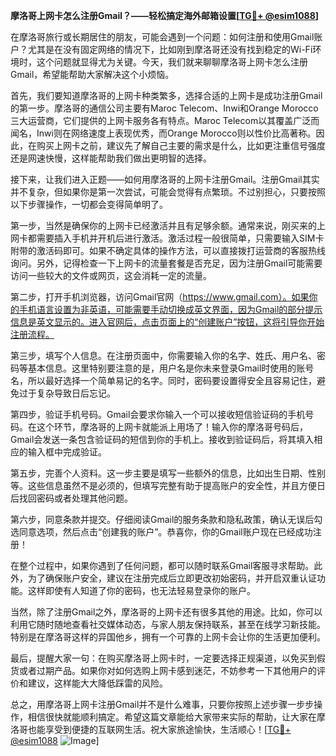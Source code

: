 **摩洛哥上网卡怎么注册Gmail？——轻松搞定海外邮箱设置[[TG💪+ @esim1088](https://t.me/s/esim1088)]**

在摩洛哥旅行或长期居住的朋友，可能会遇到一个问题：如何注册和使用Gmail账户？尤其是在没有固定网络的情况下，比如刚到摩洛哥还没有找到稳定的Wi-Fi环境时，这个问题就显得尤为关键。今天，我们就来聊聊摩洛哥上网卡怎么注册Gmail，希望能帮助大家解决这个小烦恼。

首先，我们要知道摩洛哥的上网卡种类繁多，选择合适的上网卡是成功注册Gmail的第一步。摩洛哥的通信公司主要有Maroc Telecom、Inwi和Orange Morocco三大运营商，它们提供的上网卡服务各有特点。Maroc Telecom以其覆盖广泛而闻名，Inwi则在网络速度上表现优秀，而Orange Morocco则以性价比高著称。因此，在购买上网卡之前，建议先了解自己主要的需求是什么，比如更注重信号强度还是网速快慢，这样能帮助我们做出更明智的选择。

接下来，让我们进入正题——如何用摩洛哥的上网卡注册Gmail。注册Gmail其实并不复杂，但如果你是第一次尝试，可能会觉得有点繁琐。不过别担心，只要按照以下步骤操作，一切都会变得简单明了。

第一步，当然是确保你的上网卡已经激活并且有足够余额。通常来说，刚买来的上网卡都需要插入手机并开机后进行激活。激活过程一般很简单，只需要输入SIM卡附带的激活码即可。如果不确定具体的操作方法，可以直接拨打运营商的客服热线询问。另外，记得检查一下上网卡的流量套餐是否充足，因为注册Gmail可能需要访问一些较大的文件或网页，这会消耗一定的流量。

第二步，打开手机浏览器，访问Gmail官网（https://www.gmail.com）。如果你的手机语言设置为非英语，可能需要手动切换成英文界面，因为Gmail的部分提示信息是英文显示的。进入官网后，点击页面上的“创建账户”按钮，这将引导你开始注册流程。

第三步，填写个人信息。在注册页面中，你需要输入你的名字、姓氏、用户名、密码等基本信息。这里特别要注意的是，用户名是你未来登录Gmail时使用的账号名，所以最好选择一个简单易记的名字。同时，密码要设置得安全且容易记住，避免过于复杂导致日后忘记。

第四步，验证手机号码。Gmail会要求你输入一个可以接收短信验证码的手机号码。在这个环节，摩洛哥的上网卡就能派上用场了！输入你的摩洛哥号码后，Gmail会发送一条包含验证码的短信到你的手机上。接收到验证码后，将其填入相应的输入框中完成验证。

第五步，完善个人资料。这一步主要是填写一些额外的信息，比如出生日期、性别等。这些信息虽然不是必须的，但填写完整有助于提高账户的安全性，并且方便日后找回密码或者处理其他问题。

第六步，同意条款并提交。仔细阅读Gmail的服务条款和隐私政策，确认无误后勾选同意选项，然后点击“创建我的账户”。恭喜你，你的Gmail账户现在已经成功注册！

在整个过程中，如果你遇到了任何问题，都可以随时联系Gmail客服寻求帮助。此外，为了确保账户安全，建议在注册完成后立即更改初始密码，并开启双重认证功能。这样即使有人知道了你的密码，也无法轻易登录你的账户。

当然，除了注册Gmail之外，摩洛哥的上网卡还有很多其他的用途。比如，你可以利用它随时随地查看社交媒体动态，与家人朋友保持联系，甚至在线学习新技能。特别是在摩洛哥这样的异国他乡，拥有一个可靠的上网卡会让你的生活更加便利。

最后，提醒大家一句：在购买摩洛哥上网卡时，一定要选择正规渠道，以免买到假货或者过期产品。如果你对如何选购上网卡感到迷茫，不妨参考一下其他用户的评价和建议，这样能大大降低踩雷的风险。

总之，用摩洛哥上网卡注册Gmail并不是什么难事，只要你按照上述步骤一步步操作，相信很快就能顺利搞定。希望这篇文章能给大家带来实际的帮助，让大家在摩洛哥也能享受到便捷的互联网生活。祝大家旅途愉快，生活顺心！[[TG💪+ @esim1088](https://t.me/s/esim1088) ![Image](https://i.postimg.cc/4NQfJmqS/Snipaste-2025-05-13-00-14-12.png)]